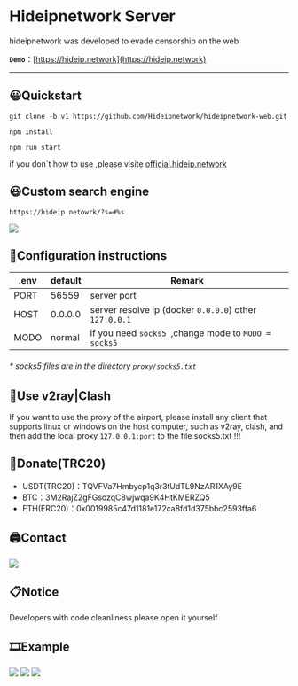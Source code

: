 # Hideipnetwork Server

hideipnetwork was developed to evade censorship on the web

**`Demo`**：[https://hideip.network](https://hideip.network)

---

## 😃Quickstart

```
git clone -b v1 https://github.com/Hideipnetwork/hideipnetwork-web.git
```

```
npm install
```

```
npm run start
```

if you don`t how to use ,please visite [official.hideip.network](https://official.hideip.network)

## 😃Custom search engine

```
https://hideip.netowrk/?s=#%s
```

![](https://iimg.pro/images/HWhLTOP.png)

## 📃Configuration instructions

| .env| default|**Remark**|
| --- | --- | --- |
| PORT | 56559 | server port |
| HOST | 0.0.0.0 | server resolve ip (docker `0.0.0.0`) other `127.0.0.1`|
| MODO| normal| if you need `socks5 `,change mode to `MODO = socks5`  |

###### * socks5  files are in the directory `proxy/socks5.txt`

## 🔨Use v2ray|Clash

If you want to use the proxy of the airport, please install any client that supports linux or windows on the host computer, such as v2ray, clash, and then add the local proxy `127.0.0.1:port` to the file socks5.txt !!!

## 💸Donate(TRC20)

* USDT(TRC20)：TQVFVa7Hmbycp1q3r3tUdTL9NzAR1XAy9E
* BTC：3M2RajZ2gFGsozqC8wjwqa9K4HtKMERZQ5
* ETH(ERC20)：0x0019985c47d1181e172ca8fd1d375bbc2593ffa6

## 🖨Contact

![](https://store.heytapimage.com/cdo-portal/feedback/202207/02/b705611e231f230f2fec150f35221c0b.png)

## 📋Notice

Developers with code cleanliness please open it yourself

## 🎞Example

![](https://alis.pages.dev/file/8e00c895d4eba38855953.png)
![](https://alis.pages.dev/file/d3a9602d60f4f7fcea23c.png)
![](https://alis.pages.dev/file/4c62b7652dbeaa9677827.png)

